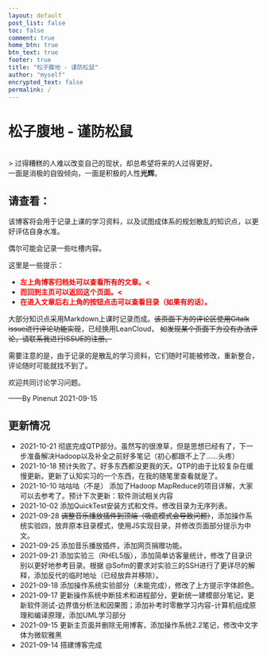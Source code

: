 ```yaml
---
layout: default
post_list: false
toc: false
comment: true
home_btn: true
btn_text: true
footer: true
title: "松子腹地 - 谨防松鼠"
author: "myself"
encrypted_text: false
permalink: /
---
```


# 松子腹地 - 谨防松鼠

<br> 
> 过得糟糕的人难以改变自己的现状，却总希望将来的人过得更好。<br>一面是消极的自毁倾向，一面是积极的人性<b>光辉</b>。​

## 请查看：

该博客将会用于记录上课的学习资料，以及试图成体系的规划散乱的知识点，以更好评估自身水准。

偶尔可能会记录一些吐槽内容。

这里是一些提示：

+ **<font color="red"> 左上角博客归档处可以查看所有的文章。<</font>**
+ **<font color="red"> 而回到主页可以返回这个页面。<</font>**
+ **<font color="red"> 在进入文章后右上角的按钮点击可以查看目录（如果有的话）。</font>**

大部分知识点采用Markdown上课时记录而成。~~该页面下方的评论区使用Gitalk issue进行评论功能实现~~，已经换用LeanCloud， ~~如发现某个页面下方没有办法评论，请联系我进行ISSUE的注册。~~

需要注意的是，由于记录的是散乱的学习资料，它们随时可能被修改，重新整合，评论随时可能就找不到了。

欢迎共同讨论学习问题。

——By Pinenut 2021-09-15

## 更新情况
- 2021-10-21 彻底完成QTP部分。虽然写的很潦草，但是思想已经有了，下一步准备解决Hadoop以及补全之前好多笔记（初心都跟不上了……头疼）
- 2021-10-18 预计失败了。好多东西都没更我的天。QTP的由于比较复杂在缓慢更新。更新了认知实习的一个东西，在我的随笔里查看就是了。
- 2021-10-10 咕咕咕（不是） 添加了Hadoop MapReduce的项目详解，大家可以去参考了。预计下次更新：软件测试相关内容
- 2021-10-02 添加QuickTest安装方式和文件。修改目录为无序列表。
- 2021-09-28 ~~调整音乐播放插件到顶端（吸底模式会导致问题）~~，添加操作系统实验四，放弃原本目录模式，使用JS实现目录，并修改页面部分提示为中文。
- 2021-09-25 添加音乐播放插件，添加网页捐赠功能。
- 2021-09-21 添加实验三（RHEL5版），添加简单访客量统计，修改了目录识别以更好地参考目录。根据 @Sofm的要求对实验三的SSH进行了更详尽的解释，添加反代的临时地址（已经放弃并移除）。
- 2021-09-18 添加操作系统实验部分（未能完成），修改了上方提示字体颜色。
- 2021-09-17 更新操作系统中断技术和进程部分，更新统一建模部分笔记，更新软件测试-边界值分析法和因果图；添加补考时零散学习内容-计算机组成原理和编译原理，添加UML学习部分
- 2021-09-15 更新主页面并删除无用博客，添加操作系统2.2笔记，修改中文字体为微软雅黑
- 2021-09-14 搭建博客完成

